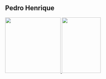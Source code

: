 ## Pedro Henrique

<div style="display: inline_block">
  <a href="https://github.com/phss-henrique"/>
  <img height="180em"  src="https://github-readme-stats.vercel.app/api?username=phss-henrique&show_icons=true&theme=transparent" />
  <img height="180em" width="50%"  src="https://github-readme-stats.vercel.app/api/top-langs/?username=phss-henrique&show_icons=true&theme=transparent" />
</div>

